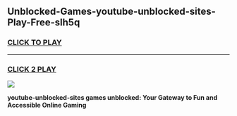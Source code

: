 
## Unblocked-Games-youtube-unblocked-sites-Play-Free-slh5q
<h3>
<a href="https://premium76.site?title=youtube-unblocked-sites&ref=12A">CLICK TO PLAY</a></h3>
<hr>

<h3>
<a href="https://premium76.site?title=youtube-unblocked-sites&ref=12A">CLICK 2 PLAY</a>
  
</h3>

<a href="https://premium76.site?title=youtube-unblocked-sites&ref=12A"><img src="https://clearcache.store/games.png"></a>


**youtube-unblocked-sites games unblocked: Your Gateway to Fun and Accessible Online Gaming**
